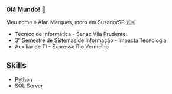 ### Olá Mundo! 👋

Meu nome é Alan Marques, moro em Suzano/SP 🇧🇷
- Técnico de Informática - Senac Vila Prudente
- 3° Semestre de Sistemas de Informação - Impacta Tecnologia
- Auxiliar de TI - Expresso Rio Vermelho

## Skills
- Python
- SQL Server

